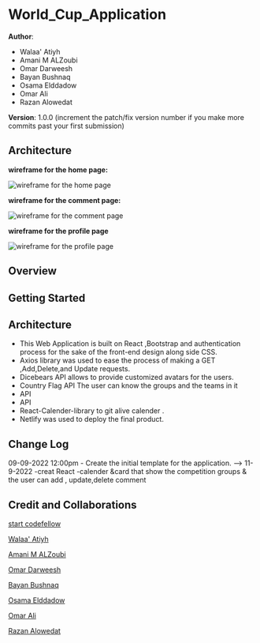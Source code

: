 # World_Cup_Application

**Author**: 
* Walaa' Atiyh
* Amani M ALZoubi
* Omar Darweesh
* Bayan Bushnaq
* Osama Elddadow
* Omar Ali
* Razan Alowedat

**Version**: 1.0.0 (increment the patch/fix version number if you make more commits past your first submission)

## Architecture
**wireframe for the home page:**

![wireframe for the home page ](./ZReadme-image/wireframe1.jpg)

**wireframe for the comment page:**

![wireframe for the comment page ](./ZReadme-image/wireframe2.jpg)

**wireframe for the profile page**

![wireframe for the profile page ](./ZReadme-image/wireframe3.jpg)

## Overview
<!-- Provide a high level overview of what this application is and why you are building it, beyond the fact that it's an assignment for this class. (i.e. What's your problem domain?) -->

## Getting Started
<!-- What are the steps that a user must take in order to build this app on their own machine and get it running? -->

## Architecture
* This Web Application is built on React ,Bootstrap and authentication process for the sake of the front-end design along side CSS.
* Axios library was used to ease the process of making a GET ,Add,Delete,and Update requests.
* Dicebears API allows to provide customized avatars for the users.
*  Country Flag API  The user can know the groups and the teams in it
* API
* API
* React-Calender-library  to git  alive calender .
* Netlify was used to deploy the final product.


## Change Log
09-09-2022 12:00pm - Create the initial template for the application. -->
11-9-2022 -creat React -calender &card that show the competition groups & the user can add , update,delete comment

## Credit and Collaborations
<!-- Give credit (and a link) to other people or resources that helped you build this application. -->
[start codefellow](https://github.com/codefellows/can-of-books-backend-template)

[Walaa' Atiyh](https://github.com/WalaaAtiah)

[Amani M ALZoubi](https://github.com/amani51)

[Omar Darweesh](https://github.com/dee-desu)

[Bayan Bushnaq](https://github.com/BayanBushnaq)

[Osama Elddadow](https://github.com/osamadado123)

[ Omar Ali](https://github.com/omarali1997)

[Razan Alowedat](https://github.com/Razan-abdullah)



